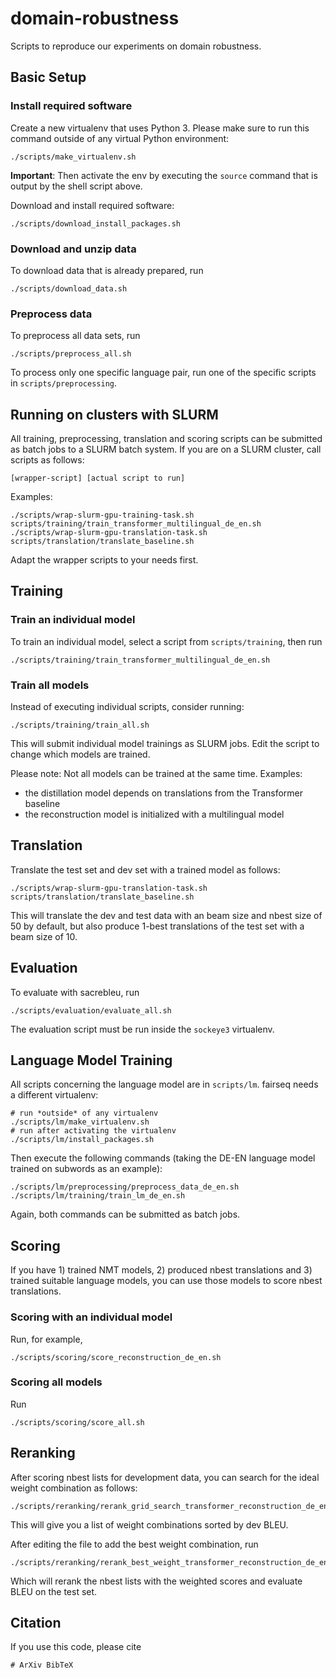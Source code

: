 # domain-robustness

Scripts to reproduce our experiments on domain robustness.

## Basic Setup

### Install required software

Create a new virtualenv that uses Python 3. Please make sure to run this command outside of
any virtual Python environment:

    ./scripts/make_virtualenv.sh

**Important**: Then activate the env by executing the `source` command that is output by the shell
script above.

Download and install required software:

    ./scripts/download_install_packages.sh

### Download and unzip data

To download data that is already prepared, run

    ./scripts/download_data.sh

### Preprocess data

To preprocess all data sets, run

    ./scripts/preprocess_all.sh

To process only one specific language pair, run one of the specific scripts in `scripts/preprocessing`.

## Running on clusters with SLURM

All training, preprocessing, translation and scoring scripts can be submitted as batch jobs to a SLURM batch system. If you are on a SLURM cluster, call scripts as follows:

    [wrapper-script] [actual script to run]
    
Examples:

    ./scripts/wrap-slurm-gpu-training-task.sh scripts/training/train_transformer_multilingual_de_en.sh
    ./scripts/wrap-slurm-gpu-translation-task.sh scripts/translation/translate_baseline.sh

Adapt the wrapper scripts to your needs first.

## Training

### Train an individual model

To train an individual model, select a script from `scripts/training`, then run

    ./scripts/training/train_transformer_multilingual_de_en.sh

### Train all models

Instead of executing individual scripts, consider running:

    ./scripts/training/train_all.sh

This will submit individual model trainings as SLURM jobs. Edit the script to change which models are trained.

Please note: Not all models can be trained at the same time. Examples:
- the distillation model depends on translations from the Transformer baseline
- the reconstruction model is initialized with a multilingual model

## Translation

Translate the test set and dev set with a trained model as follows:

    ./scripts/wrap-slurm-gpu-translation-task.sh scripts/translation/translate_baseline.sh

This will translate the dev and test data with an beam size and nbest size of 50 by default,
but also produce 1-best translations of the test set with a beam size of 10.

## Evaluation

To evaluate with sacrebleu, run

    ./scripts/evaluation/evaluate_all.sh

The evaluation script must be run inside the `sockeye3` virtualenv.

## Language Model Training

All scripts concerning the language model are in `scripts/lm`. fairseq needs a different virtualenv:

    # run *outside* of any virtualenv
    ./scripts/lm/make_virtualenv.sh
    # run after activating the virtualenv
    ./scripts/lm/install_packages.sh


Then execute the following commands (taking the DE-EN language model trained on subwords as an example):

    ./scripts/lm/preprocessing/preprocess_data_de_en.sh
    ./scripts/lm/training/train_lm_de_en.sh

Again, both commands can be submitted as batch jobs.

## Scoring

If you have 1) trained NMT models, 2) produced nbest translations and 3) trained suitable language models, you can use those models to score nbest translations.

### Scoring with an individual model

Run, for example,

    ./scripts/scoring/score_reconstruction_de_en.sh

### Scoring all models

Run

    ./scripts/scoring/score_all.sh

## Reranking

After scoring nbest lists for development data, you can search for the ideal weight combination as follows:

    ./scripts/reranking/rerank_grid_search_transformer_reconstruction_de_en.sh

This will give you a list of weight combinations sorted by dev BLEU.

After editing the file to add the best weight combination, run

    ./scripts/reranking/rerank_best_weight_transformer_reconstruction_de_en.sh
    
Which will rerank the nbest lists with the weighted scores and evaluate BLEU on the test set.

## Citation

If you use this code, please cite

```
# ArXiv BibTeX
```
